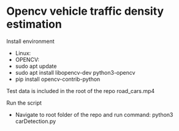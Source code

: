 # Opencv vehicle traffic density estimation

Install environment
* Linux: 
* OPENCV:
* sudo apt update
* sudo apt install libopencv-dev python3-opencv
* pip install opencv-contrib-python

Test data is included in the root of the repo road_cars.mp4

Run the script
* Navigate to root folder of the repo and run command: python3 carDetection.py
